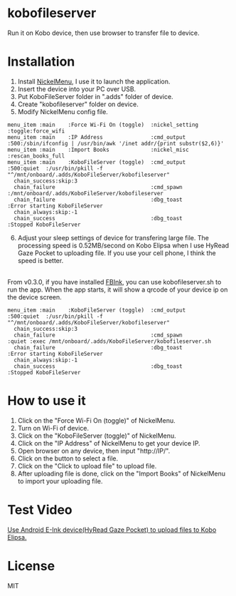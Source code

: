 # kobofileserver
Run it on Kobo device, then use browser to transfer file to device.

# Installation
1. Install [NickelMenu](https://github.com/pgaskin/NickelMenu), I use it to launch the application.
2. Insert the device into your PC over USB.
3. Put KoboFileServer folder in ".adds" folder of device.
4. Create "kobofileserver" folder on device.
5. Modify NickelMenu config file.
```
menu_item :main    :Force Wi-Fi On (toggle)  :nickel_setting     :toggle:force_wifi
menu_item :main    :IP Address               :cmd_output         :500:/sbin/ifconfig | /usr/bin/awk '/inet addr/{print substr($2,6)}'
menu_item :main    :Import Books             :nickel_misc        :rescan_books_full
menu_item :main    :KoboFileServer (toggle)  :cmd_output         :500:quiet  :/usr/bin/pkill -f "^/mnt/onboard/.adds/KoboFileServer/kobofileserver"
  chain_success:skip:3
  chain_failure                              :cmd_spawn          :/mnt/onboard/.adds/KoboFileServer/kobofileserver
  chain_failure                              :dbg_toast          :Error starting KoboFileServer
  chain_always:skip:-1
  chain_success                              :dbg_toast          :Stopped KoboFileServer
```
6. Adjust your sleep settings of device for transfering large file. The processing speed is 0.52MB/second on Kobo Elipsa when I use HyRead Gaze Pocket to uploading file. If you use your cell phone, I think the speed is better.

\
From v0.3.0, if you have installed [FBInk](https://www.mobileread.com/forums/showthread.php?t=299110), you can use kobofileserver.sh to run the app. When the app starts, it will show a qrcode of your device ip on the device screen.
```
menu_item :main    :KoboFileServer (toggle)  :cmd_output         :500:quiet  :/usr/bin/pkill -f "^/mnt/onboard/.adds/KoboFileServer/kobofileserver"
  chain_success:skip:3
  chain_failure                              :cmd_spawn          :quiet :exec /mnt/onboard/.adds/KoboFileServer/kobofileserver.sh
  chain_failure                              :dbg_toast          :Error starting KoboFileServer
  chain_always:skip:-1
  chain_success                              :dbg_toast          :Stopped KoboFileServer
```

# How to use it
1. Click on the "Force Wi-Fi On (toggle)" of NickelMenu.
2. Turn on Wi-Fi of device.
3. Click on the "KoboFileServer (toggle)" of NickelMenu.
4. Click on the "IP Address" of NickelMenu to get your device IP.
5. Open browser on any device, then input "http://IP/".
6. Click on the button to select a file.
7. Click on the "Click to upload file" to upload file.
8. After uploading file is done, click on the "Import Books" of NickelMenu to import your uploading file.

# Test Video
[Use Android E-Ink device(HyRead Gaze Pocket) to upload files to Kobo Elipsa.](https://youtu.be/mZ4C3v0sqL0 "kobofileserver")

# License
MIT
